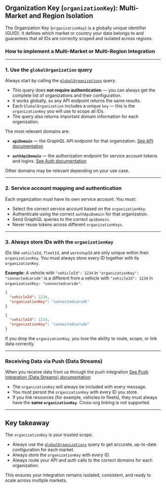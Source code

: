 ## **Organization Key (`organizationKey`): Multi-Market and Region Isolation**

The Organization Key (`organizationKey`) is a globally unique identifier (GUID).
It defines which market or country your data belongs to and guarantees that all IDs are correctly scoped and isolated across regions. 


### **How to implement a Multi-Market or Multi-Region Integration**

---

### **1. Use the `globalOrganization` query**

Always start by calling the [`globalOrganizations`](https://api.connectedcars.io/graphql/graphiql/) query.

* This query does **not require authentication** — you can always get the complete list of organizations and their configuration.
* It works globally, so any API endpoint returns the same results.
* Each `GlobalOrganization` includes a unique `key` — this is the `organizationKey` you will use to scope all IDs.
* The query also returns important domain information for each organization.

The most relevant domains are:

* **`apiDomain`** — the GraphQL API endpoint for that organization.
  [See API documentation](https://docs.connectedcars.io/#/?id=graphql-api)

* **`authApiDomain`** — the authorization endpoint for service account tokens and logins.
  [See Auth documentation](https://docs.connectedcars.io/#/?id=auth-api)

Other domains may be relevant depending on your use case.

---

### **2. Service account mapping and authentication**

Each organization must have its own service account.
You must:

* Select the correct service account based on the `organizationKey`.
* Authenticate using the correct `authApiDomain` for that organization.
* Send GraphQL queries to the correct `apiDomain`.
* Never reuse tokens across different `organizationKeys`.

---

### **3. Always store IDs with the `organizationKey`**

IDs like `vehicleId`, `fleetId`, and `workshopId` are only unique within their `organizationKey`.
You must always store every ID together with its `organizationKey`.

**Example:**
A vehicle with `"vehicleId": 1234` in `"organizationKey": "connectedcarsdk"` is a different from a vehicle with `"vehicleId": 1234` in `organizationKey: "connectedcarsde"`.

```json
{
  "vehicleId": 1234,
  "organizationKey": "connectedcarsdk"
}
```

```json
{
  "vehicleId": 1234,
  "organizationKey": "connectedcarsde"
}
```

If you drop the `organizationKey`, you lose the ability to route, scope, or link data correctly.

---

### **Receiving Data via Push (Data Streams)**

When you receive data from us through the push integration [See Push integration (Data Streams) documentation](https://docs.connectedcars.io/#/./push-v2)

* The `organizationKey` will always be included with every message.
* You must persist the `organizationKey` with every ID you store.
* If you link resources (for example, vehicles to fleets), they must always have the **same `organizationKey`**. Cross-org linking is not supported.

---

## **Key takeaway**

The `organizationKey` is your trusted scope.

* Always use the [`globalOrganizations`](https://api.connectedcars.io/graphql/graphiql/) query to get accurate, up-to-date configuration for each market.
* Always store the `organizationKey` with every ID.
* Always route your API and auth calls to the correct domains for each organization.

This ensures your integration remains isolated, consistent, and ready to scale across multiple markets.